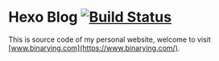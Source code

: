 # Hexo Blog   [![Build Status](https://travis-ci.com/csulibiao/csulibiao.github.io.svg?branch=source)](https://travis-ci.com/csulibiao/csulibiao.github.io)

This is source code of my personal website, welcome to visit [www.binarying.com](https://www.binarying.com/).
